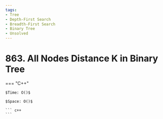 ```yaml
---
tags:
- Tree
- Depth-First Search
- Breadth-First Search
- Binary Tree
- Unsolved
---
```



# 863. All Nodes Distance K in Binary Tree

=== "C++"

    $Time: O()$

    $Space: O()$

    ``` c++
    ```